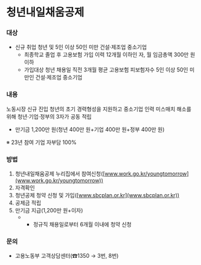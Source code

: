# 청년내일채움공제

### 대상
- 신규 취업 청년 및 5인 이상 50인 미만 건설·제조업 중소기업
  * 최종학교 졸업 후 고용보험 가입 이력 12개월 이하인 자, 월 임금총액 300만 원 이하
  * 가입대상 청년 채용일 직전 3개월 평균 고용보험 피보험자수 5인 이상 50인 미만인 건설·제조업 중소기업

### 내용
노동시장 신규 진입 청년의 초기 경력형성을 지원하고 중소기업 인력 미스매치 해소를 위해 청년·기업·정부의 3자가 공동 적립
- 만기금 1,200만 원(청년 400만 원+기업 400만 원+정부 400만 원)

※ 23년 참여 기업 자부담 100%

### 방법
1. 청년내일채움공제 누리집에서 참여신청([www.work.go.kr/youngtomorrow](www.work.go.kr/youngtomorrow))
2. 자격확인
3. 청년공제 청약 신청 및 가입([www.sbcplan.or.kr](www.sbcplan.or.kr))
4. 공제금 적립
5. 만기금 지급(1,200만 원+이자)
    - * 정규직 채용일로부터 6개월 이내에 청약 신청

### 문의
- 고용노동부 고객상담센터(☎1350 → 3번, 8번)
